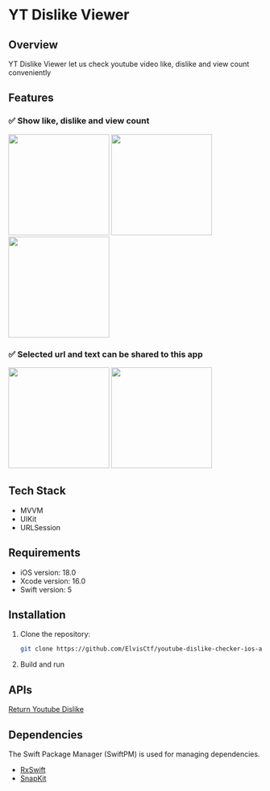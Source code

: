 # YT Dislike Viewer

## Overview
YT Dislike Viewer let us check youtube video like, dislike and view count conveniently

## Features
### ✅ Show like, dislike and view count
<img src="https://github.com/user-attachments/assets/a22eab77-86c4-4611-9fd1-dcfa32346466" width="200"/>
<img src="https://github.com/user-attachments/assets/0d674a20-0647-4000-afd1-181b9bccc9f7" width="200"/>
<img src="https://github.com/user-attachments/assets/d27ce9e8-af15-4824-bad9-95a5ffbda076" width="200"/>

### ✅ Selected url and text can be shared to this app
<img src="https://github.com/user-attachments/assets/82da6eed-a4f5-4197-817e-b109d0eee337" width="200"/>
<img src="https://github.com/user-attachments/assets/737de51a-3fdd-4bb6-ac13-e9064e4a850f" width="200"/>

## Tech Stack
- MVVM
- UIKit
- URLSession

## Requirements
- iOS version: 18.0
- Xcode version: 16.0
- Swift version: 5

## Installation
1. Clone the repository:
    ```bash
    git clone https://github.com/ElvisCtf/youtube-dislike-checker-ios-app.git
    ```
2. Build and run

## APIs
[Return Youtube Dislike](https://returnyoutubedislike.com/docs/fetching)

## Dependencies
The Swift Package Manager (SwiftPM) is used for managing dependencies.
- [RxSwift](https://github.com/ReactiveX/RxSwift)
- [SnapKit](https://github.com/SnapKit/SnapKit)
